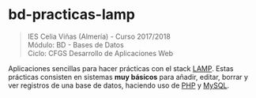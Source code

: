 # bd-practicas-lamp

>IES Celia Viñas (Almería) - Curso 2017/2018  
>Módulo: BD - Bases de Datos  
>Ciclo: CFGS Desarrollo de Aplicaciones Web  

Aplicaciones sencillas para hacer prácticas con el stack [LAMP][1]. Estas prácticas consisten en sistemas **muy básicos** para añadir, editar, borrar y ver registros de una base de datos, haciendo uso de [PHP][2] y [MySQL][3].

[1]: https://en.wikipedia.org/wiki/LAMP_(software_bundle)
[2]: http://www.php.net
[3]: https://www.mysql.com
